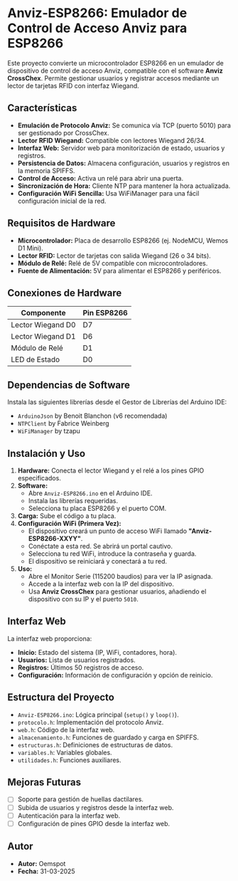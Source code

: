 # Anviz-ESP8266: Emulador de Control de Acceso Anviz para ESP8266

Este proyecto convierte un microcontrolador ESP8266 en un emulador de dispositivo de control de acceso Anviz, compatible con el software **Anviz CrossChex**. Permite gestionar usuarios y registrar accesos mediante un lector de tarjetas RFID con interfaz Wiegand.

## Características

-   **Emulación de Protocolo Anviz:** Se comunica vía TCP (puerto 5010) para ser gestionado por CrossChex.
-   **Lector RFID Wiegand:** Compatible con lectores Wiegand 26/34.
-   **Interfaz Web:** Servidor web para monitorización de estado, usuarios y registros.
-   **Persistencia de Datos:** Almacena configuración, usuarios y registros en la memoria SPIFFS.
-   **Control de Acceso:** Activa un relé para abrir una puerta.
-   **Sincronización de Hora:** Cliente NTP para mantener la hora actualizada.
-   **Configuración WiFi Sencilla:** Usa WiFiManager para una fácil configuración inicial de la red.

## Requisitos de Hardware

-   **Microcontrolador:** Placa de desarrollo ESP8266 (ej. NodeMCU, Wemos D1 Mini).
-   **Lector RFID:** Lector de tarjetas con salida Wiegand (26 o 34 bits).
-   **Módulo de Relé:** Relé de 5V compatible con microcontroladores.
-   **Fuente de Alimentación:** 5V para alimentar el ESP8266 y periféricos.

## Conexiones de Hardware

| Componente      | Pin ESP8266 |
| --------------- | ----------- |
| Lector Wiegand D0 | D7          |
| Lector Wiegand D1 | D6          |
| Módulo de Relé    | D1          |
| LED de Estado     | D0          |

## Dependencias de Software

Instala las siguientes librerías desde el Gestor de Librerías del Arduino IDE:

-   `ArduinoJson` by Benoit Blanchon (v6 recomendada)
-   `NTPClient` by Fabrice Weinberg
-   `WiFiManager` by tzapu

## Instalación y Uso

1.  **Hardware:** Conecta el lector Wiegand y el relé a los pines GPIO especificados.
2.  **Software:**
    *   Abre `Anviz-ESP8266.ino` en el Arduino IDE.
    *   Instala las librerías requeridas.
    *   Selecciona tu placa ESP8266 y el puerto COM.
3.  **Carga:** Sube el código a tu placa.
4.  **Configuración WiFi (Primera Vez):**
    *   El dispositivo creará un punto de acceso WiFi llamado **"Anviz-ESP8266-XXYY"**.
    *   Conéctate a esta red. Se abrirá un portal cautivo.
    *   Selecciona tu red WiFi, introduce la contraseña y guarda.
    *   El dispositivo se reiniciará y conectará a tu red.
5.  **Uso:**
    *   Abre el Monitor Serie (115200 baudios) para ver la IP asignada.
    *   Accede a la interfaz web con la IP del dispositivo.
    *   Usa **Anviz CrossChex** para gestionar usuarios, añadiendo el dispositivo con su IP y el puerto `5010`.

## Interfaz Web

La interfaz web proporciona:

-   **Inicio:** Estado del sistema (IP, WiFi, contadores, hora).
-   **Usuarios:** Lista de usuarios registrados.
-   **Registros:** Últimos 50 registros de acceso.
-   **Configuración:** Información de configuración y opción de reinicio.

## Estructura del Proyecto

-   `Anviz-ESP8266.ino`: Lógica principal (`setup()` y `loop()`).
-   `protocolo.h`: Implementación del protocolo Anviz.
-   `web.h`: Código de la interfaz web.
-   `almacenamiento.h`: Funciones de guardado y carga en SPIFFS.
-   `estructuras.h`: Definiciones de estructuras de datos.
-   `variables.h`: Variables globales.
-   `utilidades.h`: Funciones auxiliares.

## Mejoras Futuras

-   [ ] Soporte para gestión de huellas dactilares.
-   [ ] Subida de usuarios y registros desde la interfaz web.
-   [ ] Autenticación para la interfaz web.
-   [ ] Configuración de pines GPIO desde la interfaz web.

## Autor

-   **Autor:** Oemspot
-   **Fecha:** 31-03-2025